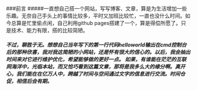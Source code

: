 ###前言
#####一直想自己搭一个网站，写写博客、文章，算是为生活增加一些乐趣。无奈自己手头上的事情比较多，平时又加班比较忙，一直也没什么时间。如今总算是忙里偷点闲，自己利用github pages搭建了一个，算是得偿所愿了。只是技术、能力有限，搭的比较简陋。
 
#####  不过，聊胜于无。想想自己当年写下的第一行代码helloworld输出在cmd控制台后的那种欣喜，我对我这简陋的小网站，还是怀有很大的信心的。以后，我会抽出时间来对它进行维护优化，希望能够做的更好一点。  如果，有谁能在茫茫的互联网海洋中，光临本站，而又恰巧看到这篇文章，那将是我多么大的缘分啊。真开心，我们能在在亿万人中，跨越了时间与空间通过文字的信息进行交流。时间仓促，相信后会有期。
